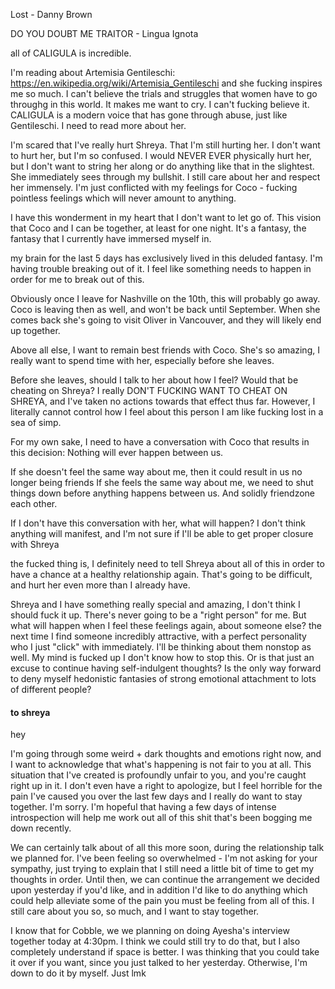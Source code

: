 Lost - Danny Brown

DO YOU DOUBT ME TRAITOR - Lingua Ignota

all of CALIGULA is incredible. 


I'm reading about Artemisia Gentileschi: https://en.wikipedia.org/wiki/Artemisia_Gentileschi
and she fucking inspires me so much. I can't believe the trials and struggles that women have to go throughg in this world. It makes me want to cry. I can't fucking believe it. CALIGULA is a modern voice that has gone through abuse, just like Gentileschi. I need to read more about her.



I'm scared that I've really hurt Shreya. That I'm still hurting her. I don't want to hurt her, but I'm so confused. I would NEVER EVER physically hurt her, but I don't want to string her along or do anything like that in the slightest. She immediately sees through my bullshit. I still care about her and respect her immensely. I'm just conflicted with my feelings for Coco - fucking pointless feelings which will never amount to anything.

I have this wonderment in my heart that I don't want to let go of. This vision that Coco and I can be together, at least for one night. It's a fantasy, the fantasy that I currently have immersed myself in.

my brain for the last 5 days has exclusively lived in this deluded fantasy. I'm having trouble breaking out of it. I feel like something needs to happen in order for me to break out of this.

Obviously once I leave for Nashville on the 10th, this will probably go away. Coco is leaving then as well, and won't be back until September. When she comes back she's going to visit Oliver in Vancouver, and they will likely end up together.

Above all else, I want to remain best friends with Coco. She's so amazing, I really want to spend time with her, especially before she leaves.

Before she leaves, should I talk to her about how I feel? Would that be cheating on Shreya? I really DON'T FUCKING WANT TO CHEAT ON SHREYA, and I've taken no actions towards that effect thus far. However, I literally cannot control how I feel about this person I am like fucking lost in a sea of simp.

For my own sake, I need to have a conversation with Coco that results in this decision: Nothing will ever happen between us.

If she doesn't feel the same way about me, then it could result in us no longer being friends
If she feels the same way about me, we need to shut things down before anything happens between us. And solidly friendzone each other.

If I don't have this conversation with her, what will happen? I don't think anything will manifest, and I'm not sure if I'll be able to get proper closure with Shreya

the fucked thing is, I definitely need to tell Shreya about all of this in order to have a chance at a healthy relationship again. That's going to be difficult, and hurt her even more than I already have.

Shreya and I have something really special and amazing, I don't think I should fuck it up.
There's never going to be a "right person" for me. But what will happen when I feel these feelings again, about someone else? the next time I find someone incredibly attractive, with a perfect personality who I just "click" with immediately. I'll be thinking about them nonstop as well. My mind is fucked up I don't know how to stop this. Or is that just an excuse to continue having self-indulgent thoughts? Is the only way forward to deny myself hedonistic fantasies of strong emotional attachment to lots of different people?









#### to shreya

hey

I'm going through some weird + dark thoughts and emotions right now, and I want to acknowledge that what's happening is not fair to you at all. This situation that I've created is profoundly unfair to you, and you're caught right up in it. I don't even have a right to apologize, but I feel horrible for the pain I've caused you over the last few days and I really do want to stay together. I'm sorry. I'm hopeful that having a few days of intense introspection will help me work out all of this shit that's been bogging me down recently.

We can certainly talk about of all this more soon, during the relationship talk we planned for. I've been feeling so overwhelmed - I'm not asking for your sympathy, just trying to explain that I still need a little bit of time to get my thoughts in order. Until then, we can continue the arrangement we decided upon yesterday if you'd like, and in addition I'd like to do anything which could help alleviate some of the pain you must be feeling from all of this. I still care about you so, so much, and I want to stay together.

I know that for Cobble, we we planning on doing Ayesha's interview together today at 4:30pm. I think we could still try to do that, but I also completely understand if space is better. I was thinking that you could take it over if you want, since you just talked to her yesterday. Otherwise, I'm down to do it by myself. Just lmk